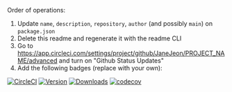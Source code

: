 Order of operations:

1. Update `name`, `description`, `repository`, `author` (and possibly `main`) on `package.json`
2. Delete this readme and regenerate it with the readme CLI
3. Go to https://app.circleci.com/settings/project/github/JaneJeon/PROJECT_NAME/advanced and turn on "Github Status Updates"
4. Add the following badges (replace with your own):

[![CircleCI](https://circleci.com/gh/JaneJeon/node-library-template/tree/master.svg?style=shield)](https://circleci.com/gh/JaneJeon/skip-ci/tree/master)
[![Version](https://img.shields.io/npm/v/objection-hashid)](https://www.npmjs.com/package/objection-hashid)
[![Downloads](https://img.shields.io/npm/dt/objection-hashid)](https://www.npmjs.com/package/objection-hashid)
[![codecov](https://codecov.io/gh/JaneJeon/node-library-template/branch/master/graph/badge.svg?token=ZGSKCMMEYI)](https://codecov.io/gh/JaneJeon/node-library-template)
